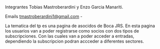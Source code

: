 Integrantes Tobias Mastroberardini y Enzo Garcia Manariti.

Emails tmastroberardini1@gmail.com - 

La tematica del tp es una pagina de asocidos de Boca JRS. En esta pagina los usuarios van a poder registrarse como socios con dos tipos de subscripciones. Con las cuales van a poder acceder a entradas, dependiendo la subscripcion podran accceder a diferentes sectores.
